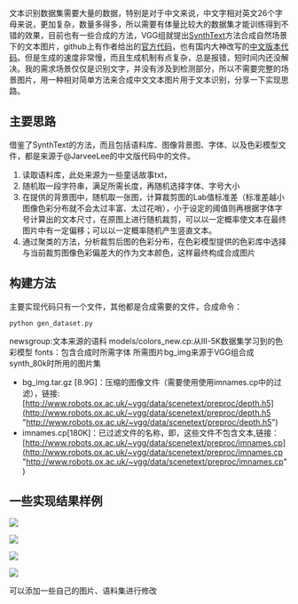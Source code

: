 文本识别数据集需要大量的数据，特别是对于中文来说，中文字相对英文26个字母来说，更加复杂，数量多得多，所以需要有体量比较大的数据集才能训练得到不错的效果，目前也有一些合成的方法，VGG组就提出[SynthText](http://www.robots.ox.ac.uk/~vgg/data/scenetext/)方法合成自然场景下的文本图片，github上有作者给出的[官方代码](https://github.com/ankush-me/SynthText)，也有国内大神改写的[中文版本代码](https://github.com/JarveeLee/SynthText_Chinese_version)。但是生成的速度非常慢，而且生成机制有点复杂，总是报错，短时间内还没解决。我的需求场景仅仅是识别文字，并没有涉及到检测部分，所以不需要完整的场景图片，用一种相对简单方法来合成中文文本图片用于文本识别，分享一下实现思路。


## 主要思路
借鉴了SynthText的方法，而且包括语料库、图像背景图、字体、以及色彩模型文件，都是来源于@JarveeLee的中文版代码中的文件。
1. 读取语料库，此处来源为一些童话故事txt，
2. 随机取一段字符串，满足所需长度，再随机选择字体、字号大小
3. 在提供的背景图中，随机取一张图，计算裁剪图的Lab值标准差（标准差越小图像色彩分布就不会太过丰富、太过花哨），小于设定的阈值则再根据字体字号计算出的文本尺寸，在原图上进行随机裁剪，可以以一定概率使文本在最终图片中有一定偏移；可以以一定概率随机产生竖直文本。
4. 通过聚类的方法，分析裁剪后图的色彩分布，在色彩模型提供的色彩库中选择与当前裁剪图像色彩偏差大的作为文本颜色，这样最终构成合成图片

## 构建方法
主要实现代码只有一个文件，其他都是合成需要的文件，合成命令：

	python gen_dataset.py

newsgroup:文本来源的语料
models/colors_new.cp:从III-5K数据集学习到的色彩模型
fonts：包含合成时所需字体
所需图片bg_img来源于VGG组合成synth_80k时所用的图片集
- bg_img.tar.gz [8.9G]：压缩的图像文件（需要使用使用imnames.cp中的过滤），链接:[http://www.robots.ox.ac.uk/~vgg/data/scenetext/preproc/depth.h5](http://www.robots.ox.ac.uk/~vgg/data/scenetext/preproc/depth.h5 "http://www.robots.ox.ac.uk/~vgg/data/scenetext/preproc/depth.h5")
- imnames.cp[180K]：已过滤文件的名称，即，这些文件不包含文本,链接：[http://www.robots.ox.ac.uk/~vgg/data/scenetext/preproc/imnames.cp](http://www.robots.ox.ac.uk/~vgg/data/scenetext/preproc/imnames.cp "http://www.robots.ox.ac.uk/~vgg/data/scenetext/preproc/imnames.cp")


## 一些实现结果样例

![](/img/img_1.jpg)

![](/img/img_2.jpg)

![](/img/img_3.jpg)

![](/img/img_4.jpg)

可以添加一些自己的图片、语料集进行修改